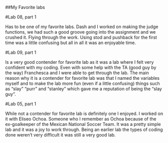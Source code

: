 ##My Favorite labs 

#Lab 08, part 1 

Has to be one of my favorite labs. Dash and I worked on making the judge functions, we had such a good groove going into the assignment and we crushed it. Flying through the work. Using stod and pushback for the first time was a little confusing but all in all it was an enjoyable time. 

#Lab 09, part 1 

Is a very good contender for favorite lab as it was a lab where I felt very confident with my coding. Even with some help with the TA (good guy by the way) Franchesca and I were able to get through the lab. The main reason why it is a contender for favorite lab was that I named the variables myself and to make the lab more fun (even if a little confusing) things such as “slay” “purr” and “stanley” which gave me a reputation of being the “slay guy”.  

#Lab 05, part 1 

While not a contender for favorite lab is definitely one I enjoyed. I worked on it with Eliseo Ochoa. Someone who I remember as Ochoa because of the ex-goalkeeper of the Mexican National Soccer Team. It was a pretty simple lab and it was a joy to work through. Being an earlier lab the types of coding done weren’t very difficult it was still a very good lab. 
